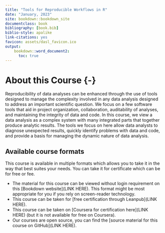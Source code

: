 ```yaml
---
title: "Tools for Reproducible Workflows in R"
date: "January, 2023"
site: bookdown::bookdown_site
documentclass: book
bibliography: [book.bib]
biblio-style: apalike
link-citations: yes
favicon: assets/dasl_favicon.ico
output:
    bookdown::word_document2:
      toc: true
---
```


# About this Course {-}

Reproducibility of data analyses can be enhanced through the use of tools designed to manage the complexity involved in any data analysis designed to address an important scientific question. We focus on a few software tools that aid in project organization, collaboration, auditability of analyses, and maintaining the integrity of data and code. In this course, we view a data analysis as a complex system with many integrated parts that together produce analytic results. The tools we focus on here allow data analysts to diagnose unexpected results, quickly identify problems with data and code, and provide a basis for managing the dynamic nature of data analysis.



## Available course formats

This course is available in multiple formats which allows you to take it in the way that best suites your needs. You can take it for certificate which can be for free or fee.

- The material for this course can be viewed without login requirement on this [Bookdown website](LINK HERE). This format might be most appropriate for you if you rely on screen-reader technology.
- This course can be taken for [free certification through Leanpub](LINK HERE).
- This course can be taken on [Coursera for certification here](LINK HERE) (but it is not available for free on Coursera).
- Our courses are open source, you can find the [source material for this course on GitHub](LINK HERE).
